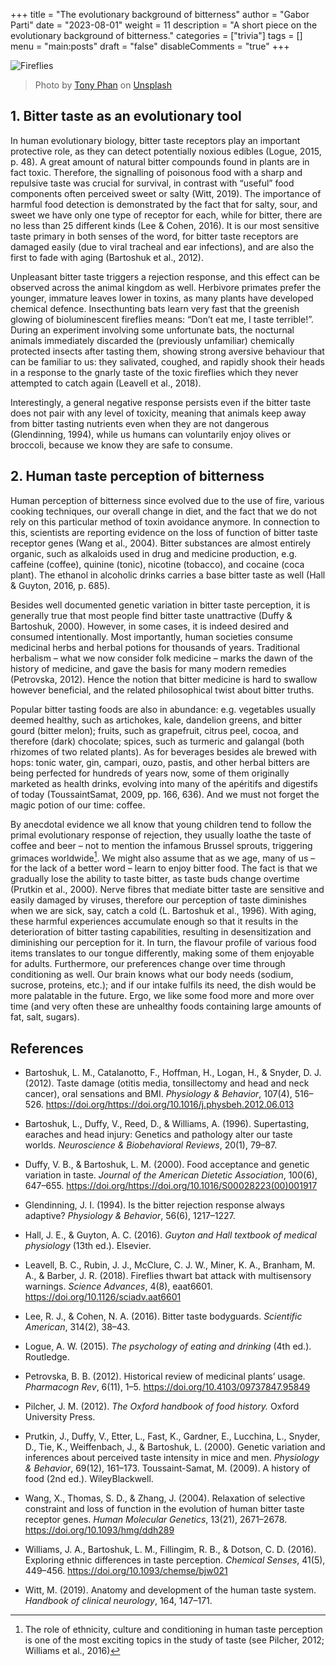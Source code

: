 +++
title = "The evolutionary background of bitterness"
author = "Gabor Parti"
date = "2023-08-01"
weight = 11
description = "A short piece on the evolutionary background of bitterness."
categories = ["trivia"]
tags = []
menu = "main:posts"
draft = "false"
disableComments = "true"
+++

<!-- A picture of fireflies insterted below -->
![Fireflies](/images/fireflies.jpg)

> Photo by <a href="https://unsplash.com/@phanchutoan?utm_content=creditCopyText&utm_medium=referral&utm_source=unsplash">Tony Phan</a> on <a href="https://unsplash.com/photos/green-leafed-plant-TY0wQIAdMQA?utm_content=creditCopyText&utm_medium=referral&utm_source=unsplash">Unsplash</a>
  

## 1. Bitter taste as an evolutionary tool

In human evolutionary biology, bitter taste receptors
play an important protective role, as they can detect
potentially noxious edibles (Logue, 2015, p. 48). A
great amount of natural bitter compounds found in
plants are in fact toxic. Therefore, the signalling of
poisonous food with a sharp and repulsive taste was
crucial for survival, in contrast with “useful” food
components often perceived sweet or salty (Witt,
2019). The importance of harmful food detection
is demonstrated by the fact that for salty, sour, and
sweet we have only one type of receptor for each,
while for bitter, there are no less than 25 different
kinds (Lee & Cohen, 2016). It is our most sensitive
taste primary in both senses of the word, for bitter
taste receptors are damaged easily (due to viral tracheal
and ear infections), and are also the first to fade
with aging (Bartoshuk et al., 2012). 

Unpleasant
bitter taste triggers a rejection response, and this
effect can be observed across the animal kingdom as
well. Herbivore primates prefer the younger, immature
leaves lower in toxins, as many plants have developed
chemical defence. Insecthunting
bats learn very fast that the greenish glowing of bioluminescent
fireflies means: “Don’t eat me, I taste terrible!”.
During an experiment involving some unfortunate
bats, the nocturnal animals immediately discarded
the (previously unfamiliar) chemically protected insects
after tasting them, showing strong aversive behaviour
that can be familiar to us: they salivated,
coughed, and rapidly shook their heads in a response
to the gnarly taste of the toxic fireflies which they
never attempted to catch again (Leavell et al., 2018).

Interestingly, a general negative response persists
even if the bitter taste does not pair with any level of
toxicity, meaning that animals keep away from bitter
tasting nutrients even when they are not dangerous
(Glendinning, 1994), while us humans can voluntarily
enjoy olives or broccoli, because we know they
are safe to consume.

## 2. Human taste perception of bitterness

Human perception of bitterness since evolved due to
the use of fire, various cooking techniques, our overall
change in diet, and the fact that we do not rely on
this particular method of toxin avoidance anymore.
In connection to this, scientists are reporting evidence
on the loss of function of bitter taste receptor
genes (Wang et al., 2004). Bitter substances are almost
entirely organic, such as alkaloids used in drug
and medicine production, e.g. caffeine (coffee), quinine
(tonic), nicotine (tobacco), and cocaine (coca
plant). The ethanol in alcoholic drinks carries a base
bitter taste as well (Hall & Guyton, 2016, p. 685).

Besides well documented genetic variation in bitter
taste perception, it is generally true that most people
find bitter taste unattractive (Duffy & Bartoshuk,
2000). However, in some cases, it is indeed desired
and consumed intentionally. Most importantly, human
societies consume medicinal herbs and herbal
potions for thousands of years. Traditional herbalism
– what we now consider folk medicine – marks
the dawn of the history of medicine, and gave the
basis for many modern remedies (Petrovska, 2012).
Hence the notion that bitter medicine is hard to swallow
however beneficial, and the related philosophical
twist about bitter truths. 

Popular bitter tasting
foods are also in abundance: e.g. vegetables usually
deemed healthy, such as artichokes, kale, dandelion
greens, and bitter gourd (bitter melon); fruits,
such as grapefruit, citrus peel, cocoa, and therefore
(dark) chocolate; spices, such as turmeric and galangal
(both rhizomes of two related plants). As for beverages
besides ale brewed with hops: tonic water,
gin, campari, ouzo, pastis, and other herbal bitters
are being perfected for hundreds of years now, some
of them originally marketed as health drinks, evolving
into many of the apéritifs and digestifs of today
(ToussaintSamat,
2009, pp. 166, 636). And we must
not forget the magic potion of our time: coffee.

By anecdotal evidence we all know that young
children tend to follow the primal evolutionary response
of rejection, they usually loathe the taste of
coffee and beer – not to mention the infamous Brussel
sprouts, triggering grimaces worldwide[^1]. We
might also assume that as we age, many of us –for
the lack of a better word –
learn to enjoy bitter
food. The fact is that we gradually lose the ability to
taste bitter, as taste buds change overtime (Prutkin
et al., 2000). Nerve fibres that mediate bitter taste
are sensitive and easily damaged by viruses, therefore
our perception of taste diminishes when we are
sick, say, catch a cold (L. Bartoshuk et al., 1996).
With aging, these harmful experiences accumulate
enough so that it results in the deterioration of bitter
tasting capabilities, resulting in desensitization
and diminishing our perception for it. In turn, the
flavour profile of various food items translates to
our tongue differently, making some of them enjoyable
for adults. Furthermore, our preferences change
over time through conditioning as well. Our brain
knows what our body needs (sodium, sucrose, proteins,
etc.); and if our intake fulfils its need, the dish
would be more palatable in the future. Ergo, we like
some food more and more over time (and very often
these are unhealthy foods containing large amounts
of fat, salt, sugars).

[^1]: The role of ethnicity, culture and conditioning in human
taste perception is one of the most exciting topics in the study
of taste (see Pilcher, 2012; Williams et al., 2016)

## References

* Bartoshuk, L. M., Catalanotto, F., Hoffman, H., Logan, H., & Snyder, D. J. (2012). Taste damage (otitis
media, tonsillectomy and head and neck cancer), oral sensations and BMI. *Physiology & Behavior*, 107(4), 516–526. https://doi.org/https://doi.org/10.1016/j.physbeh.2012.06.013

* Bartoshuk, L., Duffy, V., Reed, D., & Williams, A. (1996). Supertasting, earaches and head injury:
Genetics and pathology alter our taste worlds. *Neuroscience & Biobehavioral Reviews*, 20(1), 79–87.

* Duffy, V. B., & Bartoshuk, L. M. (2000). Food acceptance and genetic variation in taste. *Journal of
the American Dietetic Association*, 100(6), 647–655. https://doi.org/https://doi.org/10.1016/S00028223(00)001917

* Glendinning, J. I. (1994). Is the bitter rejection response always adaptive? *Physiology & Behavior*, 56(6),
1217–1227. 

* Hall, J. E., & Guyton, A. C. (2016). *Guyton and Hall textbook of medical physiology* (13th ed.). Elsevier.

* Leavell, B. C., Rubin, J. J., McClure, C. J. W., Miner, K. A., Branham, M. A., & Barber, J. R. (2018). Fireflies thwart bat attack with multisensory warnings. *Science Advances*, 4(8), eaat6601. https://doi.org/10.1126/sciadv.aat6601

* Lee, R. J., & Cohen, N. A. (2016). Bitter taste bodyguards. *Scientific American*, 314(2), 38–43.

* Logue, A. W. (2015). *The psychology of eating and drinking* (4th ed.). Routledge. 

* Petrovska, B. B. (2012). Historical review of medicinal plants’ usage. *Pharmacogn Rev*, 6(11), 1–5.
https://doi.org/10.4103/09737847.95849

* Pilcher, J. M. (2012). *The Oxford handbook of food history.*
Oxford University Press.

* Prutkin, J., Duffy, V., Etter, L., Fast, K., Gardner, E., Lucchina, L., Snyder, D., Tie, K., Weiffenbach, J., & Bartoshuk, L. (2000). Genetic variation and inferences about perceived taste intensity in mice and men. *Physiology & Behavior*, 69(12), 161–173. Toussaint-Samat, M. (2009). A history of food (2nd ed.). WileyBlackwell. 

* Wang, X., Thomas, S. D., & Zhang, J. (2004). Relaxation of selective constraint and loss of function
in the evolution of human bitter taste receptor genes. *Human Molecular Genetics*, 13(21), 2671–2678. https://doi.org/10.1093/hmg/ddh289

* Williams, J. A., Bartoshuk, L. M., Fillingim, R. B., & Dotson, C. D. (2016). Exploring ethnic differences
in taste perception. *Chemical Senses*, 41(5), 449–456. https://doi.org/10.1093/chemse/bjw021

* Witt, M. (2019). Anatomy and development of the human taste system. *Handbook of clinical neurology*, 164, 147–171.








